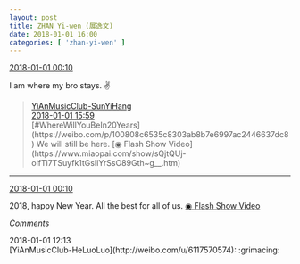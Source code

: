 ```yaml
---
layout: post
title: ZHAN Yi-wen (展逸文)
date: 2018-01-01 16:00
categories: [ 'zhan-yi-wen' ]
---
```


<div class="weibo-info">
  <a href="https://weibo.com/6108090526/FCfMU5k3i">2018-01-01 00:10</a>
</div>

I am where my bro stays. :v:

<!-- more -->

> <div class="weibo-post-name">
>   <a href="http://weibo.com/u/6108316220">YiAnMusicClub-SunYiHang</a>
> </div>
> <div class="weibo-info">
>   <a href="https://weibo.com/2565158051/FCm0098d6">2018-01-01 15:59</a>
> </div>
> [#WhereWillYouBeIn20Years](https://weibo.com/p/100808c6535c8303ab8b7e6997ac2446637dc8) We will still be here. [◉ Flash Show Video](https://www.miaopai.com/show/sQjtQUj-oifTi7TSuyfk1tGslIYrSsO89Gth~g__.htm)  

---

<div class="weibo-info">
  <a href="https://weibo.com/6108090526/FCfMU5k3i">2018-01-01 00:10</a>
</div>

2018, happy New Year. All the best for all of us. [◉ Flash Show Video](https://www.miaopai.com/show/pC~kjY-~C-fl1gLfp5JxwI-ZA0N1qUNGpDUwPg__.htm)

*Comments*

<div class="weibo-info">2018-01-01 12:13</div>
[YiAnMusicClub-HeLuoLuo](http://weibo.com/u/6117570574): :grimacing:
